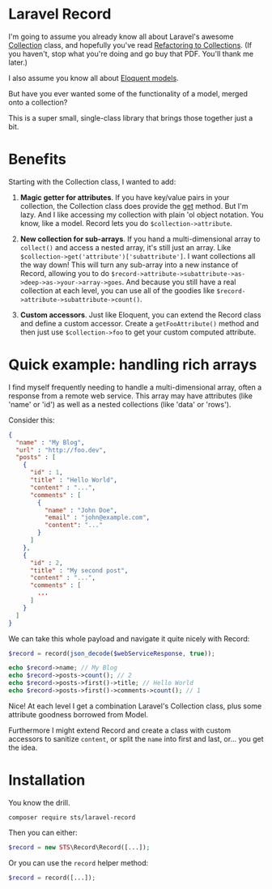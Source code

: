 # Laravel Record

I'm going to assume you already know all about Laravel's awesome [Collection](https://laravel.com/docs/5.4/collections) class, 
and hopefully you've read [Refactoring to Collections](https://adamwathan.me/refactoring-to-collections/). 
(If you haven't, stop what you're doing and go buy that PDF. You'll thank me later.)
 
I also assume you know all about [Eloquent models](https://laravel.com/docs/5.4/eloquent). 

But have you ever wanted some of the functionality of a model, merged onto a collection? 

This is a super small, single-class library that brings those together just a bit.

# Benefits

Starting with the Collection class, I wanted to add:

1) **Magic getter for attributes**. If you have key/value pairs in your collection, the Collection class does provide
the [get](https://laravel.com/docs/5.4/collections#method-get) method. But I'm lazy. And I like accessing my collection
with plain 'ol object notation. You know, like a model. Record lets you do `$collection->attribute`.

2) **New collection for sub-arrays**. If you hand a multi-dimensional array to `collect()` and access a nested array, it's still
just an array. Like `$collection->get('attribute')['subattribute']`. I want collections all the way down! This will turn 
any sub-array into a new instance of Record, allowing you to do `$record->attribute->subattribute->as->deep->as->your->array->goes`. 
And because you still have a real collection at each level, you can use all of the goodies like `$record->attribute->subattribute->count()`.

3) **Custom accessors**. Just like Eloquent, you can extend the Record class and define a custom accessor. Create a
`getFooAttribute()` method and then just use `$collection->foo` to get your custom computed attribute.

# Quick example: handling rich arrays

I find myself frequently needing to handle a multi-dimensional array, often a response from a remote web service.
This array may have attributes (like 'name' or 'id') as well as a nested collections (like 'data' or 'rows'). 

Consider this:

```json
{
  "name" : "My Blog",
  "url" : "http://foo.dev",
  "posts" : [
    {
      "id" : 1,
      "title" : "Hello World",
      "content" : "...",
      "comments" : [
        {
          "name" : "John Doe",
          "email" : "john@example.com",
          "content": "..."
        }
      ]
    },
    {
      "id" : 2,
      "title" : "My second post",
      "content" : "...",
      "comments" : [
        ...
      ]
    }
  ]
}
```

We can take this whole payload and navigate it quite nicely with Record:

```php
$record = record(json_decode($webServiceResponse, true));

echo $record->name; // My Blog
echo $record->posts->count(); // 2
echo $record->posts->first()->title; // Hello World
echo $record->posts->first()->comments->count(); // 1
```

Nice! At each level I get a combination Laravel's Collection class, plus some attribute goodness borrowed from Model.

Furthermore I might extend Record and create a class with custom accessors to sanitize `content`, or split the `name` into
first and last, or... you get the idea.

# Installation

You know the drill.

```
composer require sts/laravel-record
```

Then you can either:

```php
$record = new STS\Record\Record([...]);
```

Or you can use the `record` helper method:

```php
$record = record([...]);
```